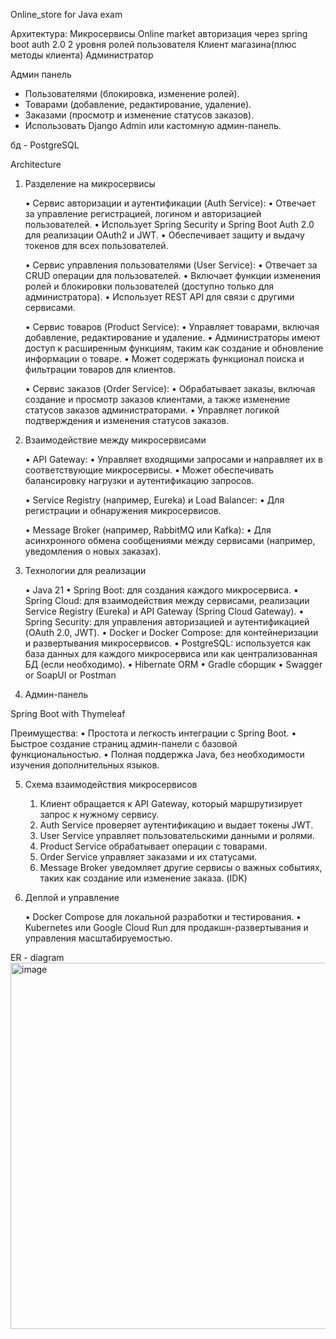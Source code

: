 Online_store for Java exam 

Архитектура: Микросервисы
Online market 
авторизация через spring boot auth 2.0
2 уровня ролей пользователя 
Клиент магазина(плюс методы клиента) 
Администратор 

Админ панель 
  - Пользователями (блокировка, изменение ролей).
  - Товарами (добавление, редактирование, удаление).
  - Заказами (просмотр и изменение статусов заказов).
  - Использовать Django Admin или кастомную админ-панель.

бд - PostgreSQL


Architecture

1. Разделение на микросервисы

	•	Сервис авторизации и аутентификации (Auth Service):
	•	Отвечает за управление регистрацией, логином и авторизацией пользователей.
	•	Использует Spring Security и Spring Boot Auth 2.0 для реализации OAuth2 и JWT.
	•	Обеспечивает защиту и выдачу токенов для всех пользователей.


	•	Сервис управления пользователями (User Service):
	•	Отвечает за CRUD операции для пользователей.
	•	Включает функции изменения ролей и блокировки пользователей (доступно только для администратора).
	•	Использует REST API для связи с другими сервисами.


	•	Сервис товаров (Product Service):
	•	Управляет товарами, включая добавление, редактирование и удаление.
	•	Администраторы имеют доступ к расширенным функциям, таким как создание и обновление информации о товаре.
	•	Может содержать функционал поиска и фильтрации товаров для клиентов.


	•	Сервис заказов (Order Service):
	•	Обрабатывает заказы, включая создание и просмотр заказов клиентами, а также изменение статусов заказов администраторами.
	•	Управляет логикой подтверждения и изменения статусов заказов.


2. Взаимодействие между микросервисами

	•	API Gateway:
	•	Управляет входящими запросами и направляет их в соответствующие микросервисы.
	•	Может обеспечивать балансировку нагрузки и аутентификацию запросов.

	•	Service Registry (например, Eureka) и Load Balancer:
	•	Для регистрации и обнаружения микросервисов.

	•	Message Broker (например, RabbitMQ или Kafka):
	•	Для асинхронного обмена сообщениями между сервисами (например, уведомления о новых заказах).


3. Технологии для реализации

	•	Java 21
	•	Spring Boot: для создания каждого микросервиса.
	•	Spring Cloud: для взаимодействия между сервисами, реализации Service Registry (Eureka) и API Gateway (Spring Cloud Gateway).
	•	Spring Security: для управления авторизацией и аутентификацией (OAuth 2.0, JWT).
	•	Docker и Docker Compose: для контейнеризации и развертывания микросервисов.
	•	PostgreSQL: используется как база данных для каждого микросервиса или как централизованная БД (если необходимо).
	•	Hibernate ORM
	•	Gradle сборщик
	•	Swagger or SoapUI or Postman


5. Админ-панель

Spring Boot with Thymeleaf

Преимущества:
	•	Простота и легкость интеграции с Spring Boot.
	•	Быстрое создание страниц админ-панели с базовой функциональностью.
	•	Полная поддержка Java, без необходимости изучения дополнительных языков.

5. Схема взаимодействия микросервисов

	1.	Клиент обращается к API Gateway, который маршрутизирует запрос к нужному сервису.
	2.	Auth Service проверяет аутентификацию и выдает токены JWT.
	3.	User Service управляет пользовательскими данными и ролями.
	4.	Product Service обрабатывает операции с товарами.
	5.	Order Service управляет заказами и их статусами.
	6.	Message Broker уведомляет другие сервисы о важных событиях, таких как создание или изменение заказа. (IDK)


6. Деплой и управление

	•	Docker Compose для локальной разработки и тестирования.
	•	Kubernetes или Google Cloud Run для продакшн-развертывания и управления масштабируемостью.


ER - diagram
<img width="586" alt="image" src="https://github.com/user-attachments/assets/0d384e22-ce8f-4025-aee7-6c781d58c564">



